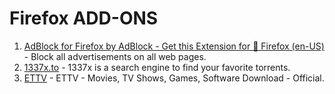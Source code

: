 # Firefox ADD-ONS

1. [AdBlock for Firefox by AdBlock - Get this Extension for 🦊 Firefox (en-US)](https://unblocked-pw.github.io) - Block all advertisements on all web pages.
2. [1337x.to](https://1337x.to) - 1337x is a search engine to find your favorite torrents.
3. [ETTV](https://www.ettv.be/home/) - ETTV - Movies, TV Shows, Games, Software Download - Official.

